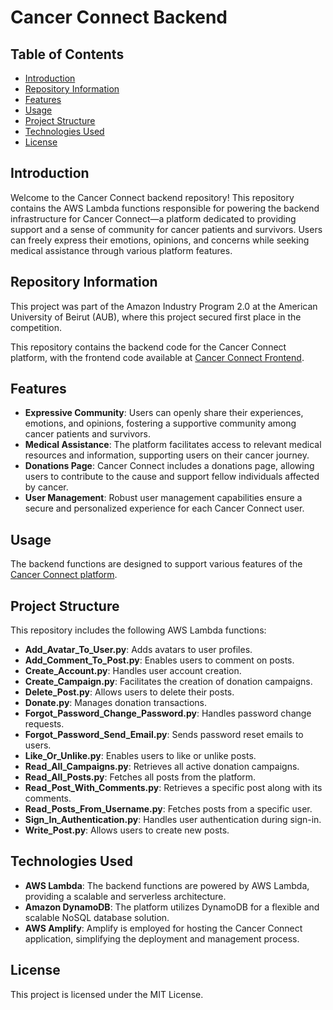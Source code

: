# Cancer Connect Backend

## Table of Contents
- [Introduction](#introduction)
- [Repository Information](#repository-information)
- [Features](#features)
- [Usage](#usage)
- [Project Structure](#project-structure)
- [Technologies Used](#technologies-used)
- [License](#license)

## Introduction
Welcome to the Cancer Connect backend repository! This repository contains the AWS Lambda functions responsible for powering the backend infrastructure for Cancer Connect—a platform dedicated to providing support and a sense of community for cancer patients and survivors. Users can freely express their emotions, opinions, and concerns while seeking medical assistance through various platform features.
## Repository Information
This project was part of the Amazon Industry Program 2.0 at the American University of Beirut (AUB), where this project secured first place in the competition.

This repository contains the backend code for the Cancer Connect platform, with the frontend code available at [Cancer Connect Frontend](https://github.com/hawraakhalil/Cancer-Connect).

## Features
- **Expressive Community**: Users can openly share their experiences, emotions, and opinions, fostering a supportive community among cancer patients and survivors.
- **Medical Assistance**: The platform facilitates access to relevant medical resources and information, supporting users on their cancer journey.
- **Donations Page**: Cancer Connect includes a donations page, allowing users to contribute to the cause and support fellow individuals affected by cancer.
- **User Management**: Robust user management capabilities ensure a secure and personalized experience for each Cancer Connect user.

## Usage
The backend functions are designed to support various features of the [Cancer Connect platform](https://main.d3qiaaf9mnve31.amplifyapp.com/).

## Project Structure
This repository includes the following AWS Lambda functions:

- **Add_Avatar_To_User.py**: Adds avatars to user profiles.
- **Add_Comment_To_Post.py**: Enables users to comment on posts.
- **Create_Account.py**: Handles user account creation.
- **Create_Campaign.py**: Facilitates the creation of donation campaigns.
- **Delete_Post.py**: Allows users to delete their posts.
- **Donate.py**: Manages donation transactions.
- **Forgot_Password_Change_Password.py**: Handles password change requests.
- **Forgot_Password_Send_Email.py**: Sends password reset emails to users.
- **Like_Or_Unlike.py**: Enables users to like or unlike posts.
- **Read_All_Campaigns.py**: Retrieves all active donation campaigns.
- **Read_All_Posts.py**: Fetches all posts from the platform.
- **Read_Post_With_Comments.py**: Retrieves a specific post along with its comments.
- **Read_Posts_From_Username.py**: Fetches posts from a specific user.
- **Sign_In_Authentication.py**: Handles user authentication during sign-in.
- **Write_Post.py**: Allows users to create new posts.

## Technologies Used
- **AWS Lambda**: The backend functions are powered by AWS Lambda, providing a scalable and serverless architecture.
- **Amazon DynamoDB**: The platform utilizes DynamoDB for a flexible and scalable NoSQL database solution.
- **AWS Amplify**: Amplify is employed for hosting the Cancer Connect application, simplifying the deployment and management process.

## License
This project is licensed under the MIT License.
